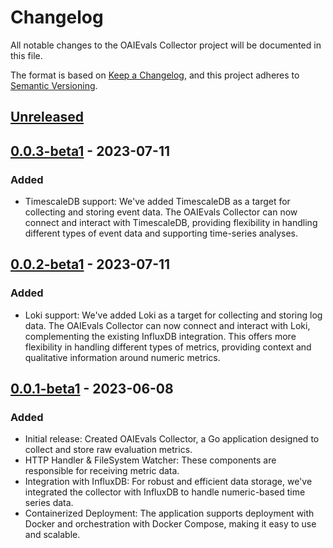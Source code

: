 # Changelog

All notable changes to the OAIEvals Collector project will be documented in this file.

The format is based on [Keep a Changelog](https://keepachangelog.com/en/1.0.0/),
and this project adheres to [Semantic Versioning](https://semver.org/spec/v2.0.0.html).

## [Unreleased]

## [0.0.3-beta1] - 2023-07-11

### Added
- TimescaleDB support: We've added TimescaleDB as a target for collecting and storing event data. The OAIEvals Collector can now connect and interact with TimescaleDB, providing flexibility in handling different types of event data and supporting time-series analyses.

## [0.0.2-beta1] - 2023-07-11

### Added
- Loki support: We've added Loki as a target for collecting and storing log data. The OAIEvals Collector can now connect and interact with Loki, complementing the existing InfluxDB integration. This offers more flexibility in handling different types of metrics, providing context and qualitative information around numeric metrics.

## [0.0.1-beta1] - 2023-06-08

### Added
- Initial release: Created OAIEvals Collector, a Go application designed to collect and store raw evaluation metrics.
- HTTP Handler & FileSystem Watcher: These components are responsible for receiving metric data.
- Integration with InfluxDB: For robust and efficient data storage, we've integrated the collector with InfluxDB to handle numeric-based time series data.
- Containerized Deployment: The application supports deployment with Docker and orchestration with Docker Compose, making it easy to use and scalable.

[Unreleased]: https://github.com/oaievals-collector/seed/compare/0.0.3-beta1...HEAD
[0.0.3-beta1]: https://github.com/oaievals-collector/seed/compare/0.0.2-beta1...0.0.3-beta1
[0.0.2-beta1]: https://github.com/oaievals-collector/seed/compare/0.0.1-beta1...0.0.2-beta1
[0.0.1-beta1]: https://github.com/oaievals-collector/seed/releases/tag/0.0.1-beta1
